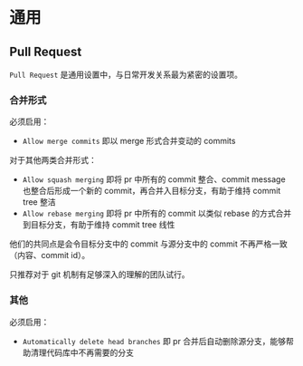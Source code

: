 # 通用

## Pull Request
`Pull Request` 是通用设置中，与日常开发关系最为紧密的设置项。

### 合并形式
必须启用：
- `Allow merge commits`
  即以 merge 形式合并变动的 commits

对于其他两类合并形式：
- `Allow squash merging`
  即将 pr 中所有的 commit 整合、commit message 也整合后形成一个新的 commit，再合并入目标分支，有助于维持 commit tree 整洁
- `Allow rebase merging`
  即将 pr 中所有的 commit 以类似 rebase 的方式合并到目标分支，有助于维持 commit tree 线性

他们的共同点是会令目标分支中的 commit 与源分支中的 commit 不再严格一致（内容、commit id）。

只推荐对于 git 机制有足够深入的理解的团队试行。

### 其他
必须启用：
- `Automatically delete head branches`
  即 pr 合并后自动删除源分支，能够帮助清理代码库中不再需要的分支
